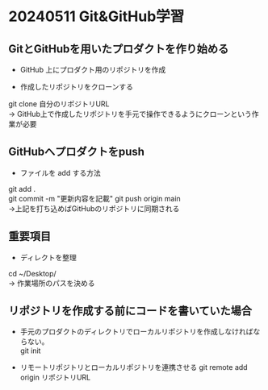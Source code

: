 # 20240511 Git&GitHub学習

## GitとGitHubを用いたプロダクトを作り始める

- GitHub 上にプロダクト用のリポジトリを作成

- 作成したリポジトリをクローンする

git clone 自分のリポジトリURL  
→ GitHub上で作成したリポジトリを手元で操作できるようにクローンという作業が必要


## GitHubへプロダクトをpush

- ファイルを add する方法

git add .  
git commit -m "更新内容を記載"
git push origin main  
→上記を打ち込めばGitHubのリポジトリに同期される

## 重要項目

- ディレクトを整理

cd ~/Desktop/  
→ 作業場所のパスを決める

## リポジトリを作成する前にコードを書いていた場合

- 手元のプロダクトのディレクトリでローカルリポジトリを作成しなければならない。  
git init  

- リモートリポジトリとローカルリポジトリを連携させる
git remote add origin リポジトリURL




